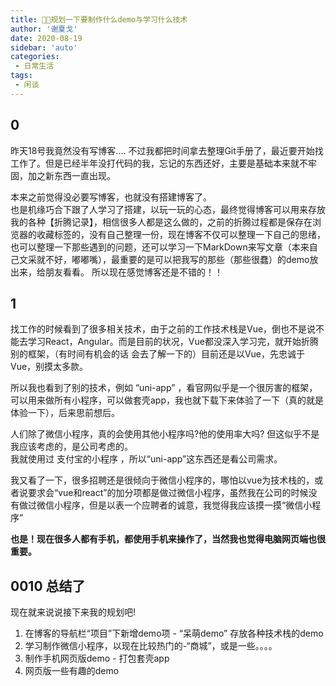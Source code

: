```yaml
---
title: 🐱‍👤规划一下要制作什么demo与学习什么技术
author: '谢夏戈'
date: 2020-08-19
sidebar: 'auto'
categories:
 - 日常生活
tags:
 - 闲谈
---
```


## 0
昨天18号我竟然没有写博客.... 不过我都把时间拿去整理Git手册了，最近要开始找工作了。但是已经半年没打代码的我，忘记的东西还好，主要是基础本来就不牢固，加之新东西一直出现。

本来之前觉得没必要写博客，也就没有搭建博客了。  
也是机缘巧合下跟了人学习了搭建，以玩一玩的心态，最终觉得博客可以用来存放我的各种【折腾记录】，相信很多人都是这么做的，之前的折腾过程都是保存在浏览器的收藏标签的，没有自己整理一份，现在博客不仅可以整理一下自己的思绪，也可以整理一下那些遇到的问题，还可以学习一下MarkDown来写文章（本来自己文采就不好，嘟嘟嘴），最重要的是可以把我写的那些（那些很蠢）的demo放出来，给朋友看看。
所以现在感觉博客还是不错的！！

## 1
找工作的时候看到了很多相关技术，由于之前的工作技术栈是Vue，倒也不是说不能去学习React，Angular。而是目前的状况，Vue都没深入学习完，就开始折腾别的框架，（有时间有机会的话 会去了解一下的）目前还是以Vue，先忠诚于Vue，别摸太多款。  

所以我也看到了别的技术，例如 “uni-app” ，看官网似乎是一个很厉害的框架，可以用来做所有小程序，可以做套壳app，我也就下载下来体验了一下（真的就是体验一下），后来思前想后。

人们除了微信小程序，真的会使用其他小程序吗?他的使用率大吗? 但这似乎不是我应该考虑的，是公司考虑的。     
我就使用过 支付宝的小程序 ，所以“uni-app”这东西还是看公司需求。

我又看了一下，很多招聘还是很倾向于微信小程序的，哪怕以vue为技术栈的，或者说要求会“vue和react”的加分项都是做过微信小程序，虽然我在公司的时候没有做过微信小程序，但是以表一个应聘者的诚意，我觉得我应该摸一摸“微信小程序”

**也是！现在很多人都有手机，都使用手机来操作了，当然我也觉得电脑网页端也很重要。**

## 0010 总结了 
现在就来说说接下来我的规划吧!

 1. 在博客的导航栏“项目”下新增demo项 - “呆萌demo” 存放各种技术栈的demo  
 2. 学习制作微信小程序，以现在比较热门的-“商城”，或是一些。。。。
 3. 制作手机网页版demo - 打包套壳app
 4. 网页版一些有趣的demo